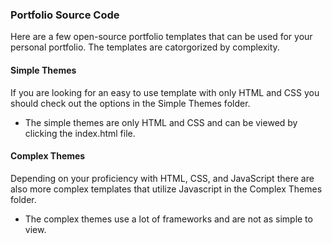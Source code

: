 ### Portfolio Source Code

Here are a few open-source portfolio templates that can be used for your personal portfolio. The templates are catorgorized by complexity. 

#### Simple Themes
If you are looking for an easy to use template with only HTML and CSS you should check out the options in the Simple Themes folder.
* The simple themes are only HTML and CSS and can be viewed by clicking the index.html file.

#### Complex Themes
Depending on your proficiency with HTML, CSS, and JavaScript there are also more complex templates that utilize Javascript in the Complex Themes folder.
* The complex themes use a lot of frameworks and are not as simple to view.


